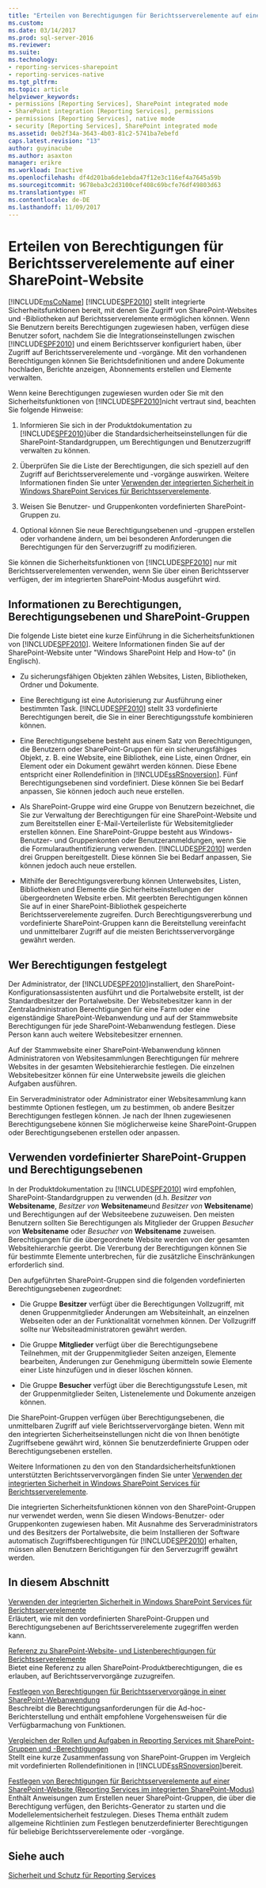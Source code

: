 ```yaml
---
title: "Erteilen von Berechtigungen für Berichtsserverelemente auf einer SharePoint-Website | Microsoft-Dokumentation"
ms.custom: 
ms.date: 03/14/2017
ms.prod: sql-server-2016
ms.reviewer: 
ms.suite: 
ms.technology:
- reporting-services-sharepoint
- reporting-services-native
ms.tgt_pltfrm: 
ms.topic: article
helpviewer_keywords:
- permissions [Reporting Services], SharePoint integrated mode
- SharePoint integration [Reporting Services], permissions
- permissions [Reporting Services], native mode
- security [Reporting Services], SharePoint integrated mode
ms.assetid: 0eb2f34a-3643-4b03-81c2-5741ba7ebefd
caps.latest.revision: "13"
author: guyinacube
ms.author: asaxton
manager: erikre
ms.workload: Inactive
ms.openlocfilehash: df4d201ba6de1ebda47f12e3c116ef4a7645a59b
ms.sourcegitcommit: 9678eba3c2d3100cef408c69bcfe76df49803d63
ms.translationtype: HT
ms.contentlocale: de-DE
ms.lasthandoff: 11/09/2017
---
```

# <a name="granting-permissions-on-report-server-items-on-a-sharepoint-site"></a>Erteilen von Berechtigungen für Berichtsserverelemente auf einer SharePoint-Website
  [!INCLUDE[msCoName](../../includes/msconame-md.md)] [!INCLUDE[SPF2010](../../includes/spf2010-md.md)] stellt integrierte Sicherheitsfunktionen bereit, mit denen Sie Zugriff von SharePoint-Websites und -Bibliotheken auf Berichtsserverelemente ermöglichen können. Wenn Sie Benutzern bereits Berechtigungen zugewiesen haben, verfügen diese Benutzer sofort, nachdem Sie die Integrationseinstellungen zwischen [!INCLUDE[SPF2010](../../includes/spf2010-md.md)] und einem Berichtsserver konfiguriert haben, über Zugriff auf Berichtsserverelemente und -vorgänge. Mit den vorhandenen Berechtigungen können Sie Berichtsdefinitionen und andere Dokumente hochladen, Berichte anzeigen, Abonnements erstellen und Elemente verwalten.  
  
 Wenn keine Berechtigungen zugewiesen wurden oder Sie mit den Sicherheitsfunktionen von [!INCLUDE[SPF2010](../../includes/spf2010-md.md)]nicht vertraut sind, beachten Sie folgende Hinweise:  
  
1.  Informieren Sie sich in der Produktdokumentation zu [!INCLUDE[SPF2010](../../includes/spf2010-md.md)]über die Standardsicherheitseinstellungen für die SharePoint-Standardgruppen, um Berechtigungen und Benutzerzugriff verwalten zu können.  
  
2.  Überprüfen Sie die Liste der Berechtigungen, die sich speziell auf den Zugriff auf Berichtsserverelemente und -vorgänge auswirken. Weitere Informationen finden Sie unter [Verwenden der integrierten Sicherheit in Windows SharePoint Services für Berichtsserverelemente](../../reporting-services/security/use-built-in-security-in-windows-sharepoint-services-for-report-server-items.md).  
  
3.  Weisen Sie Benutzer- und Gruppenkonten vordefinierten SharePoint-Gruppen zu.  
  
4.  Optional können Sie neue Berechtigungsebenen und -gruppen erstellen oder vorhandene ändern, um bei besonderen Anforderungen die Berechtigungen für den Serverzugriff zu modifizieren.  
  
 Sie können die Sicherheitsfunktionen von [!INCLUDE[SPF2010](../../includes/spf2010-md.md)] nur mit Berichtsserverelementen verwenden, wenn Sie über einen Berichtsserver verfügen, der im integrierten SharePoint-Modus ausgeführt wird.  
  
## <a name="about-permissions-permission-levels-and-sharepoint-groups"></a>Informationen zu Berechtigungen, Berechtigungsebenen und SharePoint-Gruppen  
 Die folgende Liste bietet eine kurze Einführung in die Sicherheitsfunktionen von [!INCLUDE[SPF2010](../../includes/spf2010-md.md)]. Weitere Informationen finden Sie auf der SharePoint-Website unter "Windows SharePoint Help and How-to" (in Englisch).  
  
-   Zu sicherungsfähigen Objekten zählen Websites, Listen, Bibliotheken, Ordner und Dokumente.  
  
-   Eine Berechtigung ist eine Autorisierung zur Ausführung einer bestimmten Task. [!INCLUDE[SPF2010](../../includes/spf2010-md.md)] stellt 33 vordefinierte Berechtigungen bereit, die Sie in einer Berechtigungsstufe kombinieren können.  
  
-   Eine Berechtigungsebene besteht aus einem Satz von Berechtigungen, die Benutzern oder SharePoint-Gruppen für ein sicherungsfähiges Objekt, z. B. eine Website, eine Bibliothek, eine Liste, einen Ordner, ein Element oder ein Dokument gewährt werden können. Diese Ebene entspricht einer Rollendefinition in [!INCLUDE[ssRSnoversion](../../includes/ssrsnoversion-md.md)]. Fünf Berechtigungsebenen sind vordefiniert. Diese können Sie bei Bedarf anpassen, Sie können jedoch auch neue erstellen.  
  
-   Als SharePoint-Gruppe wird eine Gruppe von Benutzern bezeichnet, die Sie zur Verwaltung der Berechtigungen für eine SharePoint-Website und zum Bereitstellen einer E-Mail-Verteilerliste für Websitemitglieder erstellen können. Eine SharePoint-Gruppe besteht aus Windows-Benutzer- und Gruppenkonten oder Benutzeranmeldungen, wenn Sie die Formularauthentifizierung verwenden. [!INCLUDE[SPF2010](../../includes/spf2010-md.md)] werden drei Gruppen bereitgestellt. Diese können Sie bei Bedarf anpassen, Sie können jedoch auch neue erstellen.  
  
-   Mithilfe der Berechtigungsvererbung können Unterwebsites, Listen, Bibliotheken und Elemente die Sicherheitseinstellungen der übergeordneten Website erben. Mit geerbten Berechtigungen können Sie auf in einer SharePoint-Bibliothek gespeicherte Berichtsserverelemente zugreifen. Durch Berechtigungsvererbung und vordefinierte SharePoint-Gruppen kann die Bereitstellung vereinfacht und unmittelbarer Zugriff auf die meisten Berichtsservervorgänge gewährt werden.  
  
## <a name="who-sets-permissions"></a>Wer Berechtigungen festgelegt  
 Der Administrator, der [!INCLUDE[SPF2010](../../includes/spf2010-md.md)]installiert, den SharePoint-Konfigurationsassistenten ausführt und die Portalwebsite erstellt, ist der Standardbesitzer der Portalwebsite. Der Websitebesitzer kann in der Zentraladministration Berechtigungen für eine Farm oder eine eigenständige SharePoint-Webanwendung und auf der Stammwebsite Berechtigungen für jede SharePoint-Webanwendung festlegen. Diese Person kann auch weitere Websitebesitzer ernennen.  
  
 Auf der Stammwebsite einer SharePoint-Webanwendung können Administratoren von Websitesammlungen Berechtigungen für mehrere Websites in der gesamten Websitehierarchie festlegen. Die einzelnen Websitebesitzer können für eine Unterwebsite jeweils die gleichen Aufgaben ausführen.  
  
 Ein Serveradministrator oder Administrator einer Websitesammlung kann bestimmte Optionen festlegen, um zu bestimmen, ob andere Besitzer Berechtigungen festlegen können. Je nach der Ihnen zugewiesenen Berechtigungsebene können Sie möglicherweise keine SharePoint-Gruppen oder Berechtigungsebenen erstellen oder anpassen.  
  
## <a name="using-predefined-sharepoint-groups-and-permission-levels"></a>Verwenden vordefinierter SharePoint-Gruppen und Berechtigungsebenen  
 In der Produktdokumentation zu [!INCLUDE[SPF2010](../../includes/spf2010-md.md)] wird empfohlen, SharePoint-Standardgruppen zu verwenden (d.h. *Besitzer von* **Websitename**, *Besitzer von* **Websitename**und *Besitzer von* **Websitename**) und Berechtigungen auf der Websiteebene zuzuweisen. Den meisten Benutzern sollten Sie Berechtigungen als Mitglieder der Gruppen *Besucher von* **Websitename** oder *Besucher von* **Websitename** zuweisen. Berechtigungen für die übergeordnete Website werden von der gesamten Websitehierarchie geerbt. Die Vererbung der Berechtigungen können Sie für bestimmte Elemente unterbrechen, für die zusätzliche Einschränkungen erforderlich sind.  
  
 Den aufgeführten SharePoint-Gruppen sind die folgenden vordefinierten Berechtigungsebenen zugeordnet:  
  
-   Die Gruppe **Besitzer** verfügt über die Berechtigungen Vollzugriff, mit denen Gruppenmitglieder Änderungen am Websiteinhalt, an einzelnen Webseiten oder an der Funktionalität vornehmen können. Der Vollzugriff sollte nur Websiteadministratoren gewährt werden.  
  
-   Die Gruppe **Mitglieder** verfügt über die Berechtigungsebene Teilnehmen, mit der Gruppenmitglieder Seiten anzeigen, Elemente bearbeiten, Änderungen zur Genehmigung übermitteln sowie Elemente einer Liste hinzufügen und in dieser löschen können.  
  
-   Die Gruppe **Besucher** verfügt über die Berechtigungsstufe Lesen, mit der Gruppenmitglieder Seiten, Listenelemente und Dokumente anzeigen können.  
  
 Die SharePoint-Gruppen verfügen über Berechtigungsebenen, die unmittelbaren Zugriff auf viele Berichtsservervorgänge bieten. Wenn mit den integrierten Sicherheitseinstellungen nicht die von Ihnen benötigte Zugriffsebene gewährt wird, können Sie benutzerdefinierte Gruppen oder Berechtigungsebenen erstellen.  
  
 Weitere Informationen zu den von den Standardsicherheitsfunktionen unterstützten Berichtsservervorgängen finden Sie unter [Verwenden der integrierten Sicherheit in Windows SharePoint Services für Berichtsserverelemente](../../reporting-services/security/use-built-in-security-in-windows-sharepoint-services-for-report-server-items.md).  
  
 Die integrierten Sicherheitsfunktionen können von den SharePoint-Gruppen nur verwendet werden, wenn Sie diesen Windows-Benutzer- oder Gruppenkonten zugewiesen haben. Mit Ausnahme des Serveradministrators und des Besitzers der Portalwebsite, die beim Installieren der Software automatisch Zugriffsberechtigungen für [!INCLUDE[SPF2010](../../includes/spf2010-md.md)] erhalten, müssen allen Benutzern Berichtigungen für den Serverzugriff gewährt werden.  
  
## <a name="in-this-section"></a>In diesem Abschnitt  
 [Verwenden der integrierten Sicherheit in Windows SharePoint Services für Berichtsserverelemente](../../reporting-services/security/use-built-in-security-in-windows-sharepoint-services-for-report-server-items.md)  
 Erläutert, wie mit den vordefinierten SharePoint-Gruppen und Berechtigungsebenen auf Berichtsserverelemente zugegriffen werden kann.  
  
 [Referenz zu SharePoint-Website- und Listenberechtigungen für Berichtsserverelemente](../../reporting-services/security/sharepoint-site-and-list-permission-reference-for-report-server-items.md)  
 Bietet eine Referenz zu allen SharePoint-Produktberechtigungen, die es erlauben, auf Berichtsservervorgänge zuzugreifen.  
  
 [Festlegen von Berechtigungen für Berichtsservervorgänge in einer SharePoint-Webanwendung](../../reporting-services/security/set-permissions-for-report-server-operations-in-a-sharepoint-web-application.md)  
 Beschreibt die Berechtigungsanforderungen für die Ad-hoc-Berichterstellung und enthält empfohlene Vorgehensweisen für die Verfügbarmachung von Funktionen.  
  
 [Vergleichen der Rollen und Aufgaben in Reporting Services mit SharePoint-Gruppen und -Berechtigungen](../../reporting-services/security/reporting-services-roles-tasks-vs-sharepoint-groups-permissions.md)  
 Stellt eine kurze Zusammenfassung von SharePoint-Gruppen im Vergleich mit vordefinierten Rollendefinitionen in [!INCLUDE[ssRSnoversion](../../includes/ssrsnoversion-md.md)]bereit.  
  
 [Festlegen von Berechtigungen für Berichtsserverelemente auf einer SharePoint-Website &#40;Reporting Services im integrierten SharePoint-Modus&#41;](../../reporting-services/security/set-permissions-for-report-server-items-on-a-sharepoint-site.md)  
 Enthält Anweisungen zum Erstellen neuer SharePoint-Gruppen, die über die Berechtigung verfügen, den Berichts-Generator zu starten und die Modellelementsicherheit festzulegen. Dieses Thema enthält zudem allgemeine Richtlinien zum Festlegen benutzerdefinierter Berechtigungen für beliebige Berichtsserverelemente oder -vorgänge.  
  
## <a name="see-also"></a>Siehe auch  
 [Sicherheit und Schutz für Reporting Services](../../reporting-services/security/reporting-services-security-and-protection.md)  
  
  
